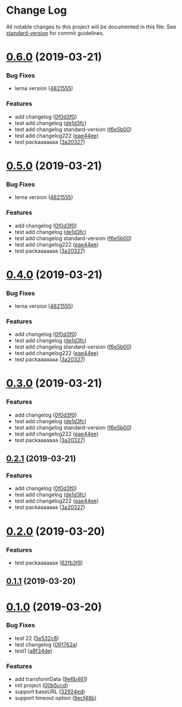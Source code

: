 # Change Log

All notable changes to this project will be documented in this file. See [standard-version](https://github.com/conventional-changelog/standard-version) for commit guidelines.

# [0.6.0](https://github.com/TOC-TEAM/lernaReposTest/compare/v0.2.0...v0.6.0) (2019-03-21)


### Bug Fixes

* lerna version ([4821555](https://github.com/TOC-TEAM/lernaReposTest/commit/4821555))


### Features

* add changelog ([0f0d3f0](https://github.com/TOC-TEAM/lernaReposTest/commit/0f0d3f0))
* test add changelog ([de1d3fc](https://github.com/TOC-TEAM/lernaReposTest/commit/de1d3fc))
* test add changelog standard-version ([f6e5b00](https://github.com/TOC-TEAM/lernaReposTest/commit/f6e5b00))
* test add changelog222 ([eae44ee](https://github.com/TOC-TEAM/lernaReposTest/commit/eae44ee))
* test packaaaaaaa ([3a20327](https://github.com/TOC-TEAM/lernaReposTest/commit/3a20327))



# [0.5.0](https://github.com/TOC-TEAM/lernaReposTest/compare/v0.2.0...v0.5.0) (2019-03-21)


### Bug Fixes

* lerna version ([4821555](https://github.com/TOC-TEAM/lernaReposTest/commit/4821555))


### Features

* add changelog ([0f0d3f0](https://github.com/TOC-TEAM/lernaReposTest/commit/0f0d3f0))
* test add changelog ([de1d3fc](https://github.com/TOC-TEAM/lernaReposTest/commit/de1d3fc))
* test add changelog standard-version ([f6e5b00](https://github.com/TOC-TEAM/lernaReposTest/commit/f6e5b00))
* test add changelog222 ([eae44ee](https://github.com/TOC-TEAM/lernaReposTest/commit/eae44ee))
* test packaaaaaaa ([3a20327](https://github.com/TOC-TEAM/lernaReposTest/commit/3a20327))



# [0.4.0](https://github.com/TOC-TEAM/lernaReposTest/compare/v0.2.0...v0.4.0) (2019-03-21)


### Bug Fixes

* lerna version ([4821555](https://github.com/TOC-TEAM/lernaReposTest/commit/4821555))


### Features

* add changelog ([0f0d3f0](https://github.com/TOC-TEAM/lernaReposTest/commit/0f0d3f0))
* test add changelog ([de1d3fc](https://github.com/TOC-TEAM/lernaReposTest/commit/de1d3fc))
* test add changelog standard-version ([f6e5b00](https://github.com/TOC-TEAM/lernaReposTest/commit/f6e5b00))
* test add changelog222 ([eae44ee](https://github.com/TOC-TEAM/lernaReposTest/commit/eae44ee))
* test packaaaaaaa ([3a20327](https://github.com/TOC-TEAM/lernaReposTest/commit/3a20327))



# [0.3.0](https://github.com/TOC-TEAM/lernaReposTest/compare/v0.2.0...v0.3.0) (2019-03-21)


### Features

* add changelog ([0f0d3f0](https://github.com/TOC-TEAM/lernaReposTest/commit/0f0d3f0))
* test add changelog ([de1d3fc](https://github.com/TOC-TEAM/lernaReposTest/commit/de1d3fc))
* test add changelog standard-version ([f6e5b00](https://github.com/TOC-TEAM/lernaReposTest/commit/f6e5b00))
* test add changelog222 ([eae44ee](https://github.com/TOC-TEAM/lernaReposTest/commit/eae44ee))
* test packaaaaaaa ([3a20327](https://github.com/TOC-TEAM/lernaReposTest/commit/3a20327))



## [0.2.1](https://github.com/TOC-TEAM/lernaReposTest/compare/v0.2.0...v0.2.1) (2019-03-21)


### Features

* add changelog ([0f0d3f0](https://github.com/TOC-TEAM/lernaReposTest/commit/0f0d3f0))
* test add changelog ([de1d3fc](https://github.com/TOC-TEAM/lernaReposTest/commit/de1d3fc))
* test add changelog222 ([eae44ee](https://github.com/TOC-TEAM/lernaReposTest/commit/eae44ee))
* test packaaaaaaa ([3a20327](https://github.com/TOC-TEAM/lernaReposTest/commit/3a20327))



# [0.2.0](https://github.com/TOC-TEAM/lernaReposTest/compare/v0.1.1...v0.2.0) (2019-03-20)


### Features

* test packaaaaaaa ([62fb3f8](https://github.com/TOC-TEAM/lernaReposTest/commit/62fb3f8))



## [0.1.1](https://github.com/TOC-TEAM/lernaReposTest/compare/v0.1.0...v0.1.1) (2019-03-20)



# [0.1.0](https://github.com/TOC-TEAM/lernaReposTest/compare/00b5ccd...v0.1.0) (2019-03-20)


### Bug Fixes

* test 22 ([5e532c8](https://github.com/TOC-TEAM/lernaReposTest/commit/5e532c8))
* test changelog ([091762a](https://github.com/TOC-TEAM/lernaReposTest/commit/091762a))
* test1 ([a8f34de](https://github.com/TOC-TEAM/lernaReposTest/commit/a8f34de))


### Features

* add transformData ([9e6b461](https://github.com/TOC-TEAM/lernaReposTest/commit/9e6b461))
* init project ([00b5ccd](https://github.com/TOC-TEAM/lernaReposTest/commit/00b5ccd))
* support baseURL ([32924ed](https://github.com/TOC-TEAM/lernaReposTest/commit/32924ed))
* support timeout option ([9ecf48b](https://github.com/TOC-TEAM/lernaReposTest/commit/9ecf48b))
